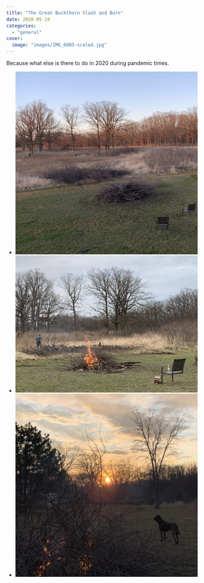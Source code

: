 ```yaml
---
title: "The Great Buckthorn Slash and Burn"
date: 2020-05-19
categories:
  - "general"
cover:
  image: "images/IMG_6003-scaled.jpg"
---
```


Because what else is there to do in 2020 during pandemic times.

- ![](images/IMG_5998-1024x1024.jpg)
- ![](images/IMG_6003-1024x768.jpg)
- ![](images/IMG_5975-1-1024x1024.jpg)

